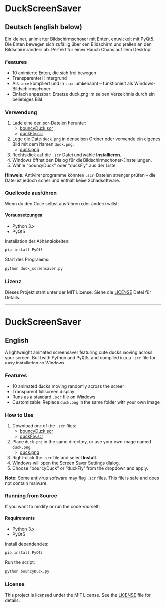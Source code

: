 # DuckScreenSaver 
## Deutsch (english below)

Ein kleiner, animierter Bildschirmschoner mit Enten, entwickelt mit PyQt5. Die Enten bewegen sich zufällig über den Bildschirm und prallen an den Bildschirmrändern ab. Perfekt für einen Hauch Chaos auf dem Desktop!

### Features

- 10 animierte Enten, die sich frei bewegen
- Transparenter Hintergrund
- Als `.exe` kompiliert und in `.scr` umbenannt – funktioniert als Windows-Bildschirmschoner
- Einfach anpassbar: Ersetze duck.png im selben Verzeichnis durch ein beliebiges Bild

### Verwendung

1. Lade eine der .scr-Dateien herunter:
   - [bouncyDuck.scr](bouncyDuck.scr)
   - [duckFly.scr](duckFly.scr)
2. Lege die Datei `duck.png` in denselben Ordner oder verwende ein eigenes Bild mit dem Namen `duck.png`.
   - [duck.png](duck.png)
3. Rechtsklick auf die `.scr` Datei und wähle **Installieren**.
4. Windows öffnet den Dialog für die Bildschirmschoner-Einstellungen.
5. Wähle "bouncyDuck" oder "duckFly" aus der Liste.

**Hinweis:** Antivirenprogramme könnten `.scr`-Dateien strenger prüfen – die Datei ist jedoch sicher und enthält keine Schadsoftware.

### Quellcode ausführen

Wenn du den Code selbst ausführen oder ändern willst:

#### Voraussetzungen

- Python 3.x
- PyQt5

Installation der Abhängigkeiten:

```bash
pip install PyQt5
```

Start des Programms:

```bash
python duck_screensaver.py
```

### Lizenz

Dieses Projekt steht unter der MIT License. Siehe die [LICENSE](LICENSE) Datei für Details.

---

# DuckScreenSaver
## English

A lightweight animated screensaver featuring cute ducks moving across your screen. Built with Python and PyQt5, and compiled into a `.scr` file for easy installation on Windows.

### Features

- 10 animated ducks moving randomly across the screen
- Transparent fullscreen display
- Runs as a standard `.scr` file on Windows
- Customizable: Replace `duck.png` in the same folder with your own image

### How to Use

1. Download one of the `.scr` files:
    - [bouncyDuck.scr](bouncyDuck.scr)
    - [duckFly.scr](duckFly.scr)
2. Place `duck.png` in the same directory, or use your own image named `duck.png`.
    - [duck.png](duck.png)
3. Right-click the `.scr` file and select **Install**.
4. Windows will open the Screen Saver Settings dialog.
5. Choose “bouncyDuck” or “duckFly” from the dropdown and apply.

**Note:** Some antivirus software may flag `.scr` files. This file is safe and does not contain malware.

### Running from Source

If you want to modify or run the code yourself:

#### Requirements

- Python 3.x
- PyQt5

Install dependencies:

```bash
pip install PyQt5
```

Run the script:

```bash
python bouncyDuck.py
```

### License

This project is licensed under the MIT License. See the [LICENSE](LICENSE) file for details.